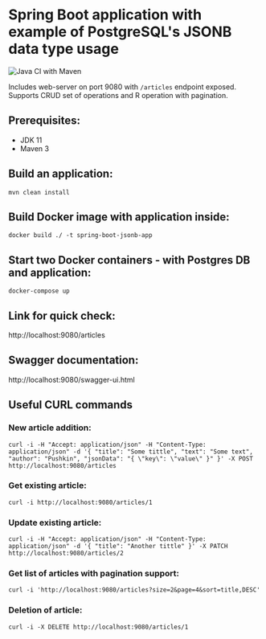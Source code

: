 
# Spring Boot application with example of PostgreSQL's JSONB data type usage

![Java CI with Maven](https://github.com/andrei-punko/spring-boot-jsonb/workflows/Java%20CI%20with%20Maven/badge.svg)

Includes web-server on port 9080 with `/articles` endpoint exposed.  
Supports CRUD set of operations and R operation with pagination.

## Prerequisites:
- JDK 11
- Maven 3

## Build an application:
    mvn clean install

## Build Docker image with application inside:
    docker build ./ -t spring-boot-jsonb-app

## Start two Docker containers - with Postgres DB and application:
    docker-compose up

## Link for quick check:  
http://localhost:9080/articles

## Swagger documentation:  
http://localhost:9080/swagger-ui.html

## Useful CURL commands

### New article addition:
    curl -i -H "Accept: application/json" -H "Content-Type: application/json" -d '{ "title": "Some tittle", "text": "Some text", "author": "Pushkin", "jsonData": "{ \"key\": \"value\" }" }' -X POST http://localhost:9080/articles

### Get existing article:
    curl -i http://localhost:9080/articles/1

### Update existing article:
    curl -i -H "Accept: application/json" -H "Content-Type: application/json" -d '{ "title": "Another tittle" }' -X PATCH http://localhost:9080/articles/2

### Get list of articles with pagination support:  
    curl -i 'http://localhost:9080/articles?size=2&page=4&sort=title,DESC'

### Deletion of article:  
    curl -i -X DELETE http://localhost:9080/articles/1
